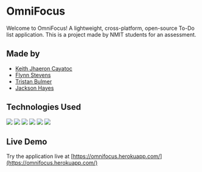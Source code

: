 # OmniFocus

Welcome to OmniFocus! A lightweight, cross-platform, open-source To-Do list application. This is a project made by NMIT students for an assessment. 

## Made by

- [Keith Jhaeron Cayatoc](https://github.com/Yugenzariah)
- [Flynn Stevens](https://github.com/fstevens30)
- [Tristan Bulmer](https://github.com/Transit-Lumber)
- [Jackson Hayes](https://github.com/JacksoonHayes)

## Technologies Used

<img src="https://img.shields.io/badge/HTML5-E34F26?style=for-the-badge&logo=html&logoColor=white">
<img src="https://img.shields.io/badge/CSS3-1572B6?style=for-the-badge&logo=css&logoColor=white">
<img src="https://img.shields.io/badge/JavaScript-F7DF1E?style=for-the-badge&logo=javascript&logoColor=black">
<img src="https://img.shields.io/badge/Node.js-339933?style=for-the-badge&logo=node.js&logoColor=white">
<img src="https://img.shields.io/badge/Firebase-FFCA28?style=for-the-badge&logo=firebase&logoColor=black">
<img src="https://img.shields.io/badge/Heroku-430098?style=for-the-badge&logo=heroku&logoColor=white">

## Live Demo

Try the application live at [https://omnifocus.herokuapp.com/](https://omnifocus.herokuapp.com/)
